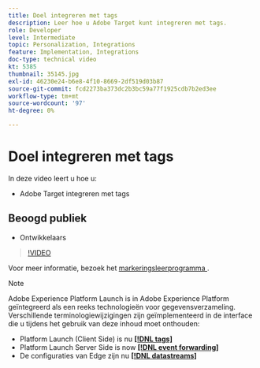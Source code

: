 ```yaml
---
title: Doel integreren met tags
description: Leer hoe u Adobe Target kunt integreren met tags.
role: Developer
level: Intermediate
topic: Personalization, Integrations
feature: Implementation, Integrations
doc-type: technical video
kt: 5385
thumbnail: 35145.jpg
exl-id: 46230e24-b6e8-4f10-8669-2df519d03b87
source-git-commit: fcd2273ba373dc2b3bc59a77f1925cdb7b2ed3ee
workflow-type: tm+mt
source-wordcount: '97'
ht-degree: 0%

---
```


# Doel integreren met tags

In deze video leert u hoe u:

* Adobe Target integreren met tags

## Beoogd publiek

* Ontwikkelaars

>[!VIDEO](https://video.tv.adobe.com/v/35145/?quality=12)

Voor meer informatie, bezoek het [&#x200B; markeringsleerprogramma &#x200B;](https://experienceleague.adobe.com/docs/launch-learn/implementing-in-websites-with-launch/index.html?lang=nl-NL).

>[!NOTE]
>
>Adobe Experience Platform Launch is in Adobe Experience Platform geïntegreerd als een reeks technologieën voor gegevensverzameling. Verschillende terminologiewijzigingen zijn geïmplementeerd in de interface die u tijdens het gebruik van deze inhoud moet onthouden:
>
> * Platform Launch (Client Side) is nu **[[!DNL tags]](https://experienceleague.adobe.com/docs/experience-platform/tags/home.html?lang=nl-NL)**
> * Platform Launch Server Side is now **[[!DNL event forwarding]](https://experienceleague.adobe.com/docs/experience-platform/tags/event-forwarding/overview.html?lang=nl-NL)**
> * De configuraties van Edge zijn nu **[[!DNL datastreams]](https://experienceleague.adobe.com/docs/experience-platform/edge/fundamentals/datastreams.html?lang=nl-NL)**

